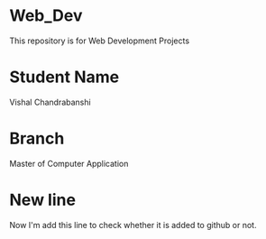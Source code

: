 # Web_Dev
This repository is for Web Development Projects


# Student Name
Vishal Chandrabanshi

# Branch
Master of Computer Application


# New line
 Now I'm add this line to check whether it is added to github or not.